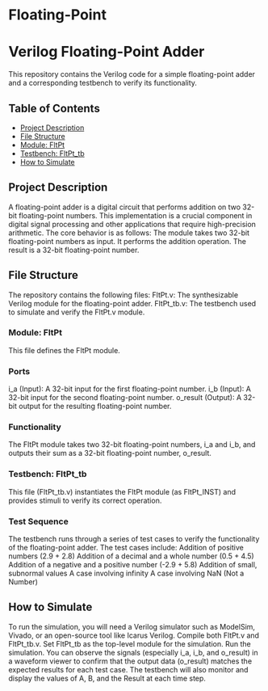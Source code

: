 # Floating-Point
# Verilog Floating-Point Adder
This repository contains the Verilog code for a simple floating-point adder and a corresponding testbench to verify its functionality.

## Table of Contents
- [Project Description](#project-description)
- [File Structure](#file-structure)
- [Module: FltPt](#module-siso)
- [Testbench: FltPt_tb](#testbench-siso_tb)
- [How to Simulate](#how-to-simulate)

## Project Description
A floating-point adder is a digital circuit that performs addition on two 32-bit floating-point numbers. This implementation is a crucial component in digital signal processing and other applications that require high-precision arithmetic.
The core behavior is as follows:
The module takes two 32-bit floating-point numbers as input.
It performs the addition operation.
The result is a 32-bit floating-point number.

## File Structure
The repository contains the following files:
FltPt.v: The synthesizable Verilog module for the floating-point adder.
FltPt_tb.v: The testbench used to simulate and verify the FltPt.v module. 

### Module: FltPt
This file defines the FltPt module.
### Ports
i_a (Input): A 32-bit input for the first floating-point number. 
i_b (Input): A 32-bit input for the second floating-point number. 
o_result (Output): A 32-bit output for the resulting floating-point number. 

### Functionality
The FltPt module takes two 32-bit floating-point numbers, i_a and i_b, and outputs their sum as a 32-bit floating-point number, o_result. 

### Testbench: FltPt_tb
This file (FltPt_tb.v) instantiates the FltPt module (as FltPt_INST) and provides stimuli to verify its correct operation. 

### Test Sequence
The testbench runs through a series of test cases to verify the functionality of the floating-point adder.
The test cases include:
Addition of positive numbers (2.9 + 2.8) 
Addition of a decimal and a whole number (0.5 + 4.5) 
Addition of a negative and a positive number (-2.9 + 5.8) 
Addition of small, subnormal values 
A case involving infinity 
A case involving NaN (Not a Number) 

## How to Simulate
To run the simulation, you will need a Verilog simulator such as ModelSim, Vivado, or an open-source tool like Icarus Verilog.
Compile both FltPt.v and FltPt_tb.v.
Set FltPt_tb as the top-level module for the simulation.
Run the simulation.
You can observe the signals (especially i_a, i_b, and o_result) in a waveform viewer to confirm that the output data (o_result) matches the expected results for each test case. The testbench will also monitor and display the values of A, B, and the Result at each time step. 
